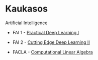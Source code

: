 # Kaukasos
 Artificial Intelligence

* FAI 1 - [Practical Deep Learning I](http://course.fast.ai/)

* FAI 2 - [Cutting Edge Deep Learning II](http://course.fast.ai/part2.html)

* FACLA - [Computational Linear Algebra](https://github.com/fastai/numerical-linear-algebra/blob/master/README.md)
